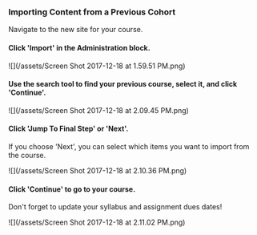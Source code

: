 ### Importing Content from a Previous Cohort

Navigate to the new site for your course.

#### Click 'Import' in the Administration block.

![](/assets/Screen Shot 2017-12-18 at 1.59.51 PM.png)

#### Use the search tool to find your previous course, select it, and click 'Continue'.

![](/assets/Screen Shot 2017-12-18 at 2.09.45 PM.png)

#### Click 'Jump To Final Step' or 'Next'.

If you choose 'Next', you can select which items you want to import from the course.

![](/assets/Screen Shot 2017-12-18 at 2.10.36 PM.png)

#### Click 'Continue' to go to your course.

Don't forget to update your syllabus and assignment dues dates!

![](/assets/Screen Shot 2017-12-18 at 2.11.02 PM.png)

